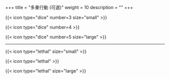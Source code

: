 +++
title = "多重行動 (可選)"
weight = 10
description = ""
+++

{{< icon type="dice" number=3 size="small" >}}

{{< icon type="dice" number=4 >}}

{{< icon type="dice" number=5 size="large" >}}

---

{{< icon type="lethal" size="small" >}}

{{< icon type="lethal" >}}

{{< icon type="lethal" size="large" >}}